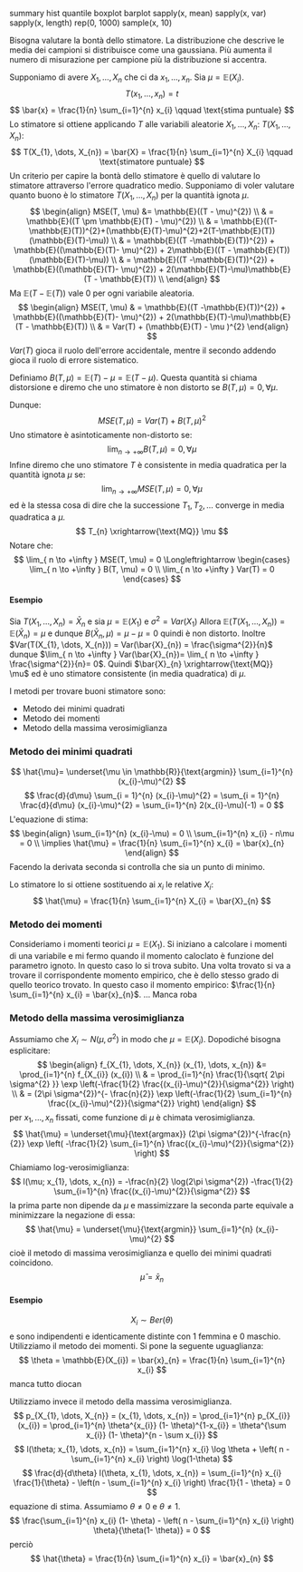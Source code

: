 summary
hist
quantile
boxplot
barplot
sapply(x, mean)
sapply(x, var)
sapply(x, length)
rep(0, 1000)
sample(x, 10)

Bisogna valutare la bontà dello stimatore.
La distribuzione che descrive le media dei campioni si distribuisce come una gaussiana.
Più aumenta il numero di misurazione per campione più la distribuzione si accentra.

Supponiamo di avere $X_{1}, \dots, X_{n}$ che ci da $x_{1}, \dots, x_{n}$. Sia $\mu = \mathbb{E}(X_{i})$.
$$
T(x_{1}, \dots, x_{n}) = t
$$
$$
\bar{x} = \frac{1}{n} \sum_{i=1}^{n} x_{i} \qquad \text{stima puntuale}
$$
Lo stimatore si ottiene applicando $T$ alle variabili aleatorie $X_{1}, \dots, X_{n}$: $T(X_{1}, \dots,X_{n})$:
$$
T(X_{1}, \dots, X_{n}) = \bar{X} = \frac{1}{n} \sum_{i=1}^{n} X_{i} \qquad \text{stimatore puntuale}
$$
Un criterio per capire la bontà dello stimatore è quello di valutare lo stimatore attraverso l'errore quadratico medio.
Supponiamo di voler valutare quanto buono è lo stimatore $T(X_{1}, \dots, X_{n})$ per la quantità ignota $\mu$.
$$
\begin{align}
MSE(T, \mu) &= \mathbb{E}((T - \mu)^{2}) \\
 & = \mathbb{E}((T \pm \mathbb{E}(T) - \mu)^{2}) \\
 & = \mathbb{E}((T- \mathbb{E}(T))^{2}+(\mathbb{E}(T)-\mu)^{2}+2(T-\mathbb{E}(T))(\mathbb{E}(T)-\mu)) \\
 & = \mathbb{E}((T -\mathbb{E}(T))^{2})  + \mathbb{E}((\mathbb{E}(T)- \mu)^{2}) + 2\mathbb{E}((T - \mathbb{E}(T))(\mathbb{E}(T)-\mu)) \\
 & = \mathbb{E}((T -\mathbb{E}(T))^{2})  + \mathbb{E}((\mathbb{E}(T)- \mu)^{2}) + 2(\mathbb{E}(T)-\mu)\mathbb{E}(T - \mathbb{E}(T)) \\
\end{align}
$$
Ma $\mathbb{E}(T - \mathbb{E}(T))$ vale $0$ per ogni variabile aleatoria.
$$
\begin{align}
 MSE(T, \mu) & = \mathbb{E}((T -\mathbb{E}(T))^{2})  + \mathbb{E}((\mathbb{E}(T)- \mu)^{2}) + 2(\mathbb{E}(T)-\mu)\mathbb{E}(T - \mathbb{E}(T)) \\
 & = Var(T) + (\mathbb{E}(T) - \mu )^{2}
\end{align}
$$
$Var(T)$ gioca il ruolo dell'errore accidentale, mentre il secondo addendo gioca il ruolo di errore sistematico.

Definiamo $B(T, \mu) = \mathbb{E}(T)-\mu= \mathbb{E}(T - \mu)$. Questa quantità si chiama distorsione e diremo che uno stimatore è non distorto se $B(T, \mu)= 0, \forall \mu$.

Dunque:
$$
MSE(T, \mu) = Var(T) + B(T, \mu)^{2}
$$
Uno stimatore è asintoticamente non-distorto se:
$$
\lim_{ n \to +\infty } B(T, \mu) = 0, \forall \mu
$$
Infine diremo che uno stimatore $T$ è consistente in media quadratica per la quantità ignota $\mu$ se:
$$
\lim_{ n \to +\infty } MSE(T, \mu) = 0, \forall \mu
$$
ed è la stessa cosa di dire che la successione $T_{1}, T_{2}, \dots$ converge in media quadratica a $\mu$.
$$
T_{n} \xrightarrow{\text{MQ}} \mu
$$
Notare che:
$$
\lim_{ n \to +\infty } MSE(T, \mu) = 0 \Longleftrightarrow \begin{cases}
\lim_{ n \to +\infty } B(T, \mu) = 0 \\
\lim_{ n \to +\infty } Var(T) = 0
\end{cases}
$$
#### Esempio
Sia $T(X_{1}, \dots, X_{n}) = \bar{X}_{n}$ e sia $\mu = \mathbb{E}(X_{1})$ e $\sigma^{2}=Var(X_{1})$
Allora $\mathbb{E}(T(X_{1}, \dots, X_{n}))= \mathbb{E}(\bar{X}_{n}) = \mu$ e dunque $B(\bar{X}_{n}, \mu) = \mu - \mu = 0$ quindi è non distorto.
Inoltre $Var(T(X_{1}, \dots, X_{n})) = Var(\bar{X}_{n}) = \frac{\sigma^{2}}{n}$ dunque $\lim_{ n \to +\infty } Var(\bar{X}_{n})= \lim_{ n \to +\infty } \frac{\sigma^{2}}{n}= 0$.
Quindi $\bar{X}_{n} \xrightarrow{\text{MQ}} \mu$ ed è uno stimatore consistente (in media quadratica) di $\mu$.

I metodi per trovare buoni stimatore sono:
- Metodo dei minimi quadrati
- Metodo dei momenti
- Metodo della massima verosimiglianza

### Metodo dei minimi quadrati
$$
\hat{\mu}=  \underset{\mu \in \mathbb{R}}{\text{argmin}} \sum_{i=1}^{n} (x_{i}-\mu)^{2}
$$
$$
\frac{d}{d\mu} \sum_{i = 1}^{n} (x_{i}-\mu)^{2} = \sum_{i = 1}^{n} \frac{d}{d\mu} (x_{i}-\mu)^{2} = \sum_{i=1}^{n} 2(x_{i}-\mu)(-1) = 0
$$
L'equazione di stima:
$$
\begin{align}
\sum_{i=1}^{n}  (x_{i}-\mu) = 0 \\
\sum_{i=1}^{n} x_{i} - n\mu = 0 \\
\implies \hat{\mu} = \frac{1}{n} \sum_{i=1}^{n} x_{i} = \bar{x}_{n}
\end{align}
$$
Facendo la derivata seconda si controlla che sia un punto di minimo.

Lo stimatore lo si ottiene sostituendo ai $x_{i}$ le relative $X_{i}$:
$$
\hat{\mu} = \frac{1}{n} \sum_{i=1}^{n} X_{i} = \bar{X}_{n}
$$
### Metodo dei momenti
Consideriamo i momenti teorici $\mu =\mathbb{E}(X_{1})$. Si iniziano a calcolare i momenti di una variabile e mi fermo quando il momento caloclato è funzione del parametro ignoto. In questo caso lo si trova subito. Una volta trovato si va a trovare il corrispondente momento empirico, che è dello stesso grado di quello teorico trovato. In questo caso il momento empirico: $\frac{1}{n} \sum_{i=1}^{n} x_{i} = \bar{x}_{n}$. ... Manca roba

### Metodo della massima verosimiglianza
Assumiamo che $X_{i} \sim N(\mu, \sigma^{2})$ in modo che $\mu = \mathbb{E}(X_{i})$. Dopodiché bisogna esplicitare:
$$
\begin{align}
f_{X_{1}, \dots, X_{n}} (x_{1}, \dots, x_{n}) &= \prod_{i=1}^{n} f_{X_{i}} (x_{i})  \\
 & = \prod_{i=1}^{n}  \frac{1}{\sqrt{ 2\pi \sigma^{2} }} \exp \left(-\frac{1}{2} \frac{(x_{i}-\mu)^{2}}{\sigma^{2}} \right)  \\
 & = (2\pi \sigma^{2})^{- \frac{n}{2}} \exp \left(-\frac{1}{2} \sum_{i=1}^{n} \frac{(x_{i}-\mu)^{2}}{\sigma^{2}} \right)
\end{align}
$$
per $x_{1}, \dots, x_{n}$ fissati, come funzione di $\mu$ è chimata verosimiglianza.
$$
\hat{\mu} = \underset{\mu}{\text{argmax}}  (2\pi \sigma^{2})^{-\frac{n}{2}} \exp \left( -\frac{1}{2} \sum_{i=1}^{n} \frac{(x_{i}-\mu)^{2}}{\sigma^{2}} \right) 
$$
Chiamiamo log-verosimiglianza:
$$
l(\mu; x_{1}, \dots, x_{n}) = -\frac{n}{2} \log(2\pi \sigma^{2}) -\frac{1}{2} \sum_{i=1}^{n} \frac{(x_{i}-\mu)^{2}}{\sigma^{2}}
$$
la prima parte non dipende da $\mu$ e massimizzare la seconda parte equivale a minimizzare la negazione di essa:
$$
\hat{\mu} = \underset{\mu}{\text{argmin}} \sum_{i=1}^{n} (x_{i}-\mu)^{2}
$$
cioè il metodo di massima verosimiglianza e quello dei minimi quadrati coincidono.
$$
\hat{\mu} = \bar{x}_{n}
$$
#### Esempio
$$
X_{i} \sim Ber(\theta)
$$
e sono indipendenti e identicamente distinte con $1$ femmina e $0$ maschio. Utilizziamo il metodo dei momenti.
Si pone la seguente uguaglianza:
$$
\theta = \mathbb{E}(X_{i}) = \bar{x}_{n} = \frac{1}{n} \sum_{i=1}^{n} x_{i}
$$
manca tutto diocan

Utilizziamo invece il metodo della massima verosimiglianza.
$$
p_{X_{1}, \dots, X_{n}} = (x_{1}, \dots, x_{n}) = \prod_{i=1}^{n} p_{X_{i}} (x_{i}) = \prod_{i=1}^{n} \theta^{x_{i}} (1- \theta)^{1-x_{i}} = \theta^{\sum x_{i}} (1- \theta)^{n - \sum x_{i}}
$$
$$
l(\theta; x_{1}, \dots, x_{n}) = \sum_{i=1}^{n} x_{i} \log \theta + \left( n - \sum_{i=1}^{n} x_{i} \right) \log(1-\theta)
$$
$$
\frac{d}{d\theta} l(\theta, x_{1}, \dots, x_{n}) = \sum_{i=1}^{n} x_{i} \frac{1}{\theta} - \left(n - \sum_{i=1}^{n} x_{i} \right) \frac{1}{1 - \theta} = 0
$$
equazione di stima. Assumiamo $\theta \neq 0$ e $\theta \neq 1$.
$$
\frac{\sum_{i=1}^{n} x_{i} (1- \theta) - \left( n - \sum_{i=1}^{n} x_{i} \right) \theta}{\theta(1- \theta)} = 0
$$
perciò
$$
\hat{\theta} = \frac{1}{n} \sum_{i=1}^{n} x_{i} = \bar{x}_{n}
$$